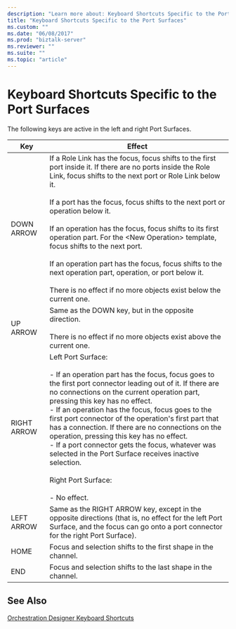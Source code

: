 ```yaml
---
description: "Learn more about: Keyboard Shortcuts Specific to the Port Surfaces"
title: "Keyboard Shortcuts Specific to the Port Surfaces"
ms.custom: ""
ms.date: "06/08/2017"
ms.prod: "biztalk-server"
ms.reviewer: ""
ms.suite: ""
ms.topic: "article"
---
```

# Keyboard Shortcuts Specific to the Port Surfaces
The following keys are active in the left and right Port Surfaces.  
  
|Key|Effect|  
|---------|------------|  
|DOWN ARROW|If a Role Link has the focus, focus shifts to the first port inside it. If there are no ports inside the Role Link, focus shifts to the next port or Role Link below it.<br /><br /> If a port has the focus, focus shifts to the next port or operation below it.<br /><br /> If an operation has the focus, focus shifts to its first operation part. For the \<New Operation\> template, focus shifts to the next port.<br /><br /> If an operation part has the focus, focus shifts to the next operation part, operation, or port below it.<br /><br /> There is no effect if no more objects exist below the current one.|  
|UP ARROW|Same as the DOWN key, but in the opposite direction.<br /><br /> There is no effect if no more objects exist above the current one.|  
|RIGHT ARROW|Left Port Surface:<br /><br /> -   If an operation part has the focus, focus goes to the first port connector leading out of it. If there are no connections on the current operation part, pressing this key has no effect.<br />-   If an operation has the focus, focus goes to the first port connector of the operation's first part that has a connection. If there are no connections on the operation, pressing this key has no effect.<br />-   If a port connector gets the focus, whatever was selected in the Port Surface receives inactive selection.<br /><br /> Right Port Surface:<br /><br /> -   No effect.|  
|LEFT ARROW|Same as the RIGHT ARROW key, except in the opposite directions (that is, no effect for the left Port Surface, and the focus can go onto a port connector for the right Port Surface).|  
|HOME|Focus and selection shifts to the first shape in the channel.|  
|END|Focus and selection shifts to the last shape in the channel.|  
  
## See Also  
 [Orchestration Designer Keyboard Shortcuts](../core/orchestration-designer-keyboard-shortcuts.md)
